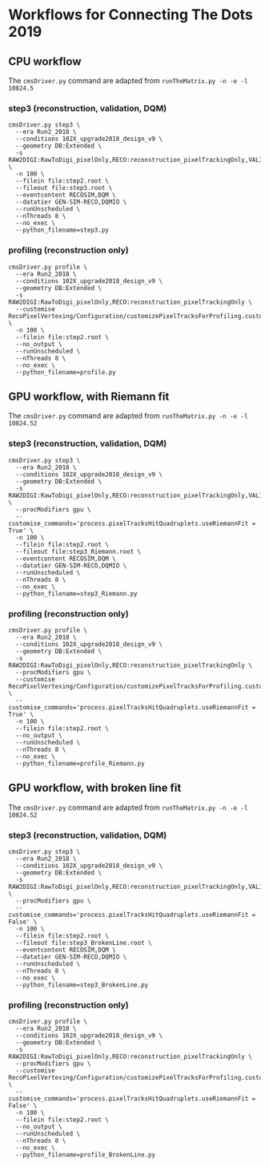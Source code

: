 # Workflows for Connecting The Dots 2019

## CPU workflow

The `cmsDriver.py` command are adapted from `runTheMatrix.py -n -e -l 10824.5`

### step3 (reconstruction, validation, DQM)
```
cmsDriver.py step3 \
  --era Run2_2018 \
  --conditions 102X_upgrade2018_design_v9 \
  --geometry DB:Extended \
  -s RAW2DIGI:RawToDigi_pixelOnly,RECO:reconstruction_pixelTrackingOnly,VALIDATION:@pixelTrackingOnlyValidation,DQM:@pixelTrackingOnlyDQM \
  -n 100 \
  --filein file:step2.root \
  --fileout file:step3.root \
  --eventcontent RECOSIM,DQM \
  --datatier GEN-SIM-RECO,DQMIO \
  --runUnscheduled \
  --nThreads 8 \
  --no_exec \
  --python_filename=step3.py
```

### profiling (reconstruction only)
```
cmsDriver.py profile \
  --era Run2_2018 \
  --conditions 102X_upgrade2018_design_v9 \
  --geometry DB:Extended \
  -s RAW2DIGI:RawToDigi_pixelOnly,RECO:reconstruction_pixelTrackingOnly \
  --customise RecoPixelVertexing/Configuration/customizePixelTracksForProfiling.customizePixelTracksForProfiling \
  -n 100 \
  --filein file:step2.root \
  --no_output \
  --runUnscheduled \
  --nThreads 8 \
  --no_exec \
  --python_filename=profile.py
```

## GPU workflow, with Riemann fit

The `cmsDriver.py` command are adapted from `runTheMatrix.py -n -e -l 10824.52`

### step3 (reconstruction, validation, DQM)
```
cmsDriver.py step3 \
  --era Run2_2018 \
  --conditions 102X_upgrade2018_design_v9 \
  --geometry DB:Extended \
  -s RAW2DIGI:RawToDigi_pixelOnly,RECO:reconstruction_pixelTrackingOnly,VALIDATION:@pixelTrackingOnlyValidation,DQM:@pixelTrackingOnlyDQM \
  --procModifiers gpu \
  --customise_commands='process.pixelTracksHitQuadruplets.useRiemannFit = True' \
  -n 100 \
  --filein file:step2.root \
  --fileout file:step3_Riemann.root \
  --eventcontent RECOSIM,DQM \
  --datatier GEN-SIM-RECO,DQMIO \
  --runUnscheduled \
  --nThreads 8 \
  --no_exec \
  --python_filename=step3_Riemann.py
```

### profiling (reconstruction only)
```
cmsDriver.py profile \
  --era Run2_2018 \
  --conditions 102X_upgrade2018_design_v9 \
  --geometry DB:Extended \
  -s RAW2DIGI:RawToDigi_pixelOnly,RECO:reconstruction_pixelTrackingOnly \
  --procModifiers gpu \
  --customise RecoPixelVertexing/Configuration/customizePixelTracksForProfiling.customizePixelTracksForProfilingDisableConversion \
  --customise_commands='process.pixelTracksHitQuadruplets.useRiemannFit = True' \
  -n 100 \
  --filein file:step2.root \
  --no_output \
  --runUnscheduled \
  --nThreads 8 \
  --no_exec \
  --python_filename=profile_Riemann.py
```

## GPU workflow, with broken line fit

The `cmsDriver.py` command are adapted from `runTheMatrix.py -n -e -l 10824.52`

### step3 (reconstruction, validation, DQM)
```
cmsDriver.py step3 \
  --era Run2_2018 \
  --conditions 102X_upgrade2018_design_v9 \
  --geometry DB:Extended \
  -s RAW2DIGI:RawToDigi_pixelOnly,RECO:reconstruction_pixelTrackingOnly,VALIDATION:@pixelTrackingOnlyValidation,DQM:@pixelTrackingOnlyDQM \
  --procModifiers gpu \
  --customise_commands='process.pixelTracksHitQuadruplets.useRiemannFit = False' \
  -n 100 \
  --filein file:step2.root \
  --fileout file:step3_BrokenLine.root \
  --eventcontent RECOSIM,DQM \
  --datatier GEN-SIM-RECO,DQMIO \
  --runUnscheduled \
  --nThreads 8 \
  --no_exec \
  --python_filename=step3_BrokenLine.py
```

### profiling (reconstruction only)
```
cmsDriver.py profile \
  --era Run2_2018 \
  --conditions 102X_upgrade2018_design_v9 \
  --geometry DB:Extended \
  -s RAW2DIGI:RawToDigi_pixelOnly,RECO:reconstruction_pixelTrackingOnly \
  --procModifiers gpu \
  --customise RecoPixelVertexing/Configuration/customizePixelTracksForProfiling.customizePixelTracksForProfilingDisableConversion \
  --customise_commands='process.pixelTracksHitQuadruplets.useRiemannFit = False' \
  -n 100 \
  --filein file:step2.root \
  --no_output \
  --runUnscheduled \
  --nThreads 8 \
  --no_exec \
  --python_filename=profile_BrokenLine.py
```


